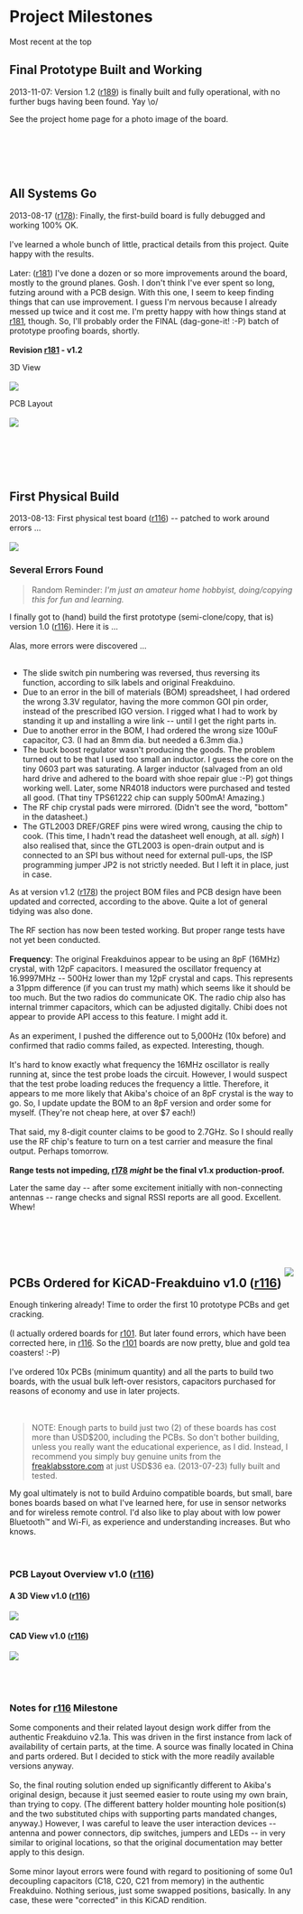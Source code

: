 # Project Milestones #
Most recent at the top

## Final Prototype Built and Working ##

2013-11-07:  Version 1.2 ([r189](https://code.google.com/p/kicad-freakduino/source/detail?r=189)) is finally built and fully operational, with no further bugs having been found. Yay \o/

See the project home page for a photo image of the board.

<br>
<br>
<br>
<br>


<h2>All Systems Go</h2>

2013-08-17 (<a href='https://code.google.com/p/kicad-freakduino/source/detail?r=178'>r178</a>): Finally, the first-build board is fully debugged and working 100% OK.<br>
<br>
I've learned a whole bunch of little, practical details from this project. Quite happy with the results.<br>
<br>
Later: (<a href='https://code.google.com/p/kicad-freakduino/source/detail?r=181'>r181</a>) I've done a dozen or so more improvements around the board, mostly to the ground planes. Gosh. I don't think I've ever spent so long, futzing around with a PCB design. With this one, I seem to keep finding things that can use improvement. I guess I'm nervous because I already messed up twice and it cost me. I'm pretty happy with how things stand at <a href='https://code.google.com/p/kicad-freakduino/source/detail?r=181'>r181</a>, though. So, I'll probably order the FINAL (dag-gone-it! :-P) batch of prototype proofing boards, shortly.<br>
<br>
<b>Revision <a href='https://code.google.com/p/kicad-freakduino/source/detail?r=181'>r181</a> - v1.2</b>

3D View<br>
<br>
<img src='http://kicad-freakduino.googlecode.com/svn/wiki/Milestones.attach/pcb-3d-r181.png' />

PCB Layout<br>
<br>
<img src='http://kicad-freakduino.googlecode.com/svn/wiki/Milestones.attach/pcb-layout-r181.png' />

<br>
<br>
<br>
<br>


<h2>First Physical Build</h2>

2013-08-13: First physical test board (<a href='https://code.google.com/p/kicad-freakduino/source/detail?r=116'>r116</a>) -- patched to work around errors ...<br>
<br>
<img src='http://kicad-freakduino.googlecode.com/svn/wiki/Milestones.attach/first-build-r116.png' />

<h3>Several Errors Found</h3>

<blockquote>Random Reminder: <i>I'm just an amateur home hobbyist, doing/copying this for fun and learning.</i></blockquote>

I finally got to (hand) build the first prototype (semi-clone/copy, that is) version 1.0 (<a href='https://code.google.com/p/kicad-freakduino/source/detail?r=116'>r116</a>).  Here it is ...<br>
<br>
Alas, more errors were discovered ...<br>
<br>
<ul><li>The slide switch pin numbering was reversed, thus reversing its function, according to silk labels and original Freakduino.<br>
</li><li>Due to an error in the bill of materials (BOM) spreadsheet, I had ordered the wrong 3.3V regulator, having the more common GOI pin order, instead of the prescribed IGO version.  I rigged what I had to work by standing it up and installing a wire link -- until I get the right parts in.<br>
</li><li>Due to another error in the BOM, I had ordered the wrong size 100uF capacitor, C3. (I had an 8mm dia. but needed a 6.3mm dia.)<br>
</li><li>The buck boost regulator wasn't producing the goods. The problem turned out to be that I used too small an inductor. I guess the core on the tiny 0603 part was saturating. A larger inductor (salvaged from an old hard drive and adhered to the board with shoe repair glue :-P) got things working well. Later, some NR4018 inductors were purchased and tested all good.  (That tiny TPS61222 chip can supply 500mA! Amazing.)<br>
</li><li>The RF chip crystal pads were mirrored. (Didn't see the word, "bottom" in the datasheet.)<br>
</li><li>The GTL2003 DREF/GREF pins were wired wrong, causing the chip to cook. (This time, I hadn't read the datasheet well enough, at all. <i>sigh</i>) I also realised that, since the GTL2003 is open-drain output and is connected to an SPI bus without need for external pull-ups, the ISP programming jumper JP2 is not strictly needed. But I left it in place, just in case.</li></ul>

As at version v1.2 (<a href='https://code.google.com/p/kicad-freakduino/source/detail?r=178'>r178</a>) the project BOM files and PCB design have been updated and corrected, according to the above. Quite a lot of general tidying was also done.<br>
<br>
The RF section has now been tested working. But proper range tests have not yet been conducted.<br>
<br>
<b>Frequency</b>: The original Freakduinos appear to be using an 8pF (16MHz) crystal, with 12pF capacitors. I measured the oscillator frequency at 16.9997MHz -- 500Hz lower than my 12pF crystal and caps. This represents a 31ppm difference (if you can trust my math) which seems like it should be too much. But the two radios do communicate OK. The radio chip also has internal trimmer capacitors, which can be adjusted digitally. Chibi does not appear to provide API access to this feature. I might add it.<br>
<br>
As an experiment, I pushed the difference out to 5,000Hz (10x before) and confirmed that radio comms failed, as expected. Interesting, though.<br>
<br>
It's hard to know exactly what frequency the 16MHz oscillator is really running at, since the test probe loads the circuit. However, I would suspect that the test probe loading reduces the frequency a little. Therefore, it appears to me more likely that Akiba's choice of an 8pF crystal is the way to go. So, I update update the BOM to an 8pF version and order some for myself. (They're not cheap here, at over $7 each!)<br>
<br>
That said, my 8-digit counter claims to be good to 2.7GHz. So I should really use the RF chip's feature to turn on a test carrier and measure the final output. Perhaps tomorrow.<br>
<br>
<b>Range tests not impeding, <a href='https://code.google.com/p/kicad-freakduino/source/detail?r=178'>r178</a> <i>might</i> be the final v1.x production-proof.</b>

Later the same day -- after some excitement initially with non-connecting antennas -- range checks and signal RSSI reports are all good. Excellent. Whew!<br>
<br>
<br>
<br>
<br>
<br>

<img src='http://kicad-freakduino.googlecode.com/svn/wiki/Milestones.attach/pcb-order.png' align='right'>

<h2>PCBs Ordered for KiCAD-Freakduino v1.0 (<a href='https://code.google.com/p/kicad-freakduino/source/detail?r=116'>r116</a>)</h2>

Enough tinkering already! Time to order the first 10 prototype PCBs and get cracking.<br>
<br>
(I actually ordered boards for <a href='https://code.google.com/p/kicad-freakduino/source/detail?r=101'>r101</a>. But later found errors, which have been corrected here, in <a href='https://code.google.com/p/kicad-freakduino/source/detail?r=116'>r116</a>. So the <a href='https://code.google.com/p/kicad-freakduino/source/detail?r=101'>r101</a> boards are now pretty, blue and gold tea coasters! :-P)<br>
<br>
I've ordered 10x PCBs (minimum quantity) and all the parts to build two boards, with the usual bulk left-over resistors, capacitors purchased for reasons of economy and use in later projects.<br>
<br>
<br>
<blockquote>NOTE:  Enough parts to build just two (2) of these boards has cost more than USD$200, including the PCBs. So don't bother building, unless you really want the educational experience, as I did. Instead, I recommend you simply buy genuine units from the <a href='http://freaklabsstore.com/'>freaklabsstore.com</a> at just USD$36 ea. (2013-07-23) fully built and tested.</blockquote>

My goal ultimately is not to build Arduino compatible boards, but small, bare bones boards based on what I've learned here, for use in sensor networks and for wireless remote control. I'd also like to play about with low power Bluetooth™ and Wi-Fi, as experience and understanding increases. But who knows.<br>
<br>
<br>
<h3>PCB Layout Overview v1.0 (<a href='https://code.google.com/p/kicad-freakduino/source/detail?r=116'>r116</a>)</h3>

<h4>A 3D View v1.0 (<a href='https://code.google.com/p/kicad-freakduino/source/detail?r=116'>r116</a>)</h4>

<img src='http://kicad-freakduino.googlecode.com/svn/wiki/Milestones.attach/pcb-3d-r116.png' />

<h4>CAD View v1.0 (<a href='https://code.google.com/p/kicad-freakduino/source/detail?r=116'>r116</a>)</h4>

<img src='http://kicad-freakduino.googlecode.com/svn/wiki/Milestones.attach/pcb-layout-r116.png' />


<br>
<br>
<br>
<br>

<h3>Notes for <a href='https://code.google.com/p/kicad-freakduino/source/detail?r=116'>r116</a> Milestone</h3>

Some components and their related layout design work differ from the authentic Freakduino v2.1a. This was driven in the first instance from lack of availability of certain parts, at the time. A source was finally located in China and parts ordered. But I decided to stick with the more readily available versions anyway.<br>
<br>
So, the final routing solution ended up significantly different to Akiba's original design, because it just seemed easier to route using my own brain, than trying to copy. (The different battery holder mounting hole position(s) and the two substituted chips with supporting parts mandated changes, anyway.) However, I was careful to leave the user interaction devices -- antenna and power connectors, dip switches, jumpers and LEDs -- in very similar to original locations, so that the original documentation may better apply to this design.<br>
<br>
Some minor layout errors were found with regard to positioning of some 0u1 decoupling capacitors (C18, C20, C21 from memory) in the authentic Freakduino. Nothing serious, just some swapped positions, basically. In any case, these were "corrected" in this KiCAD rendition.